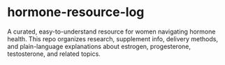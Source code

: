 # hormone-resource-log
A curated, easy-to-understand resource for women navigating hormone health. This repo organizes research, supplement info, delivery methods, and plain-language explanations about estrogen, progesterone, testosterone, and related topics.
